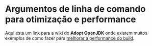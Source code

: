 # Argumentos de linha de comando para otimização e performance

Aqui esta um link para a wiki do **Adopt OpenJDK** onde existem muitos exemplos de como fazer para [melhorar a performance do build](https://java.net/projects/adoptopenjdk/pages/BuildPerformanceOptimisation#Command-line_arguments_for_build_performance_optimisation).